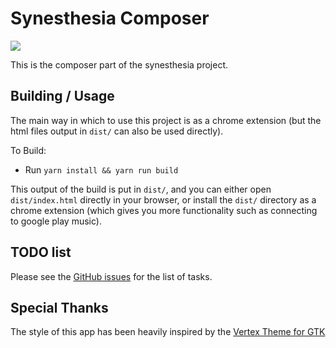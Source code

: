 # Synesthesia Composer

[![](https://img.shields.io/npm/v/@synesthesia-project/composer.svg)](https://www.npmjs.com/package/@synesthesia-project/composer)

This is the composer part of the synesthesia project.

## Building / Usage

The main way in which to use this project is as a chrome extension (but the
html files output in `dist/` can also be used directly).

To Build:

* Run `yarn install && yarn run build`

This output of the build is put in `dist/`, and you can either open
`dist/index.html` directly in your browser, or install the `dist/` directory as
a chrome extension (which gives you more functionality such as connecting to
google play music).

## TODO list

Please see the [GitHub issues](https://github.com/synesthesia-project/synesthesia/issues) for the list of
tasks.

## Special Thanks

The style of this app has been heavily inspired by the
[Vertex Theme for GTK](https://github.com/horst3180/vertex-theme)

